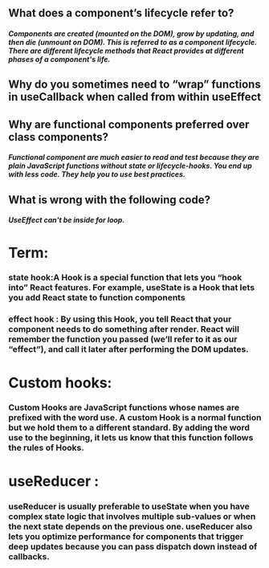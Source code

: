 ## What does a component’s lifecycle refer to?
##### Components are created (mounted on the DOM), grow by updating, and then die (unmount on DOM). This is referred to as a component lifecycle. There are different lifecycle methods that React provides at different phases of a component's life.

## Why do you sometimes need to “wrap” functions in useCallback when called from within useEffect

## Why are functional components preferred over class components?
##### Functional component are much easier to read and test because they are plain JavaScript functions without state or lifecycle-hooks. You end up with less code. They help you to use best practices.

## What is wrong with the following code?
##### UseEffect can't be inside for loop.

# Term:
### state hook:A Hook is a special function that lets you “hook into” React features. For example, useState is a Hook that lets you add React state to function components
### effect hook : By using this Hook, you tell React that your component needs to do something after render. React will remember the function you passed (we’ll refer to it as our “effect”), and call it later after performing the DOM updates. 


# Custom hooks:
### Custom Hooks are JavaScript functions whose names are prefixed with the word use. A custom Hook is a normal function but we hold them to a different standard. By adding the word use to the beginning, it lets us know that this function follows the rules of Hooks.

# useReducer :
### useReducer is usually preferable to useState when you have complex state logic that involves multiple sub-values or when the next state depends on the previous one. useReducer also lets you optimize performance for components that trigger deep updates because you can pass dispatch down instead of callbacks.

